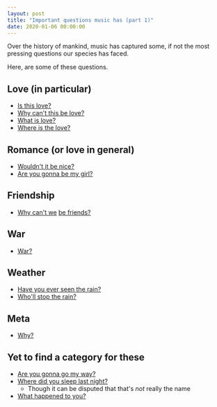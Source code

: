 ```yaml
---
layout: post
title: "Important questions music has (part 1)"
date: 2020-01-06 00:00:00
---
```


Over the history of mankind, music has captured some, if not the
most pressing questions our species has faced.  

Here, are some of these questions.

## Love (in particular)
* [Is this love?](https://www.youtube.com/watch?v=GOJk0HW_hJw)
* [Why can't this be love?](https://www.youtube.com/watch?v=STVcNX7anGU)
* [What is love?](https://www.youtube.com/watch?v=HEXWRTEbj1I)
* [Where is the love?](https://www.youtube.com/watch?v=WpYeekQkAdc)

## Romance (or love in general)
* [Wouldn't it be nice?](https://www.youtube.com/watch?v=nZBKFoeDKJo)
* [Are you gonna be my girl?](https://www.youtube.com/watch?v=os7vArsFTws)

## Friendship
* [Why can't we](https://www.youtube.com/watch?v=W5FfJ89rGPc) [be friends?](https://www.youtube.com/watch?v=z5OXON8vIaA)

## War
* [War?](https://www.youtube.com/watch?v=F46r-_jPPHY)

## Weather
* [Have you ever seen the rain?](https://www.youtube.com/watch?v=Gu2pVPWGYMQ)
* [Who'll stop the rain?](https://www.youtube.com/watch?v=lIPan-rEQJA)

## Meta
* [Why?](https://www.youtube.com/watch?v=HG7I4oniOyA)

## Yet to find a category for these
* [Are you gonna go my way?](https://www.youtube.com/watch?v=8LhCd1W2V0Q)
* [Where did you sleep last night?](https://www.youtube.com/watch?v=hEMm7gxBYSc)
  * Though it can be disputed that that's _not_ really the name
* [What happened to you?](https://www.youtube.com/watch?v=ak8sOWiRO3Y)
